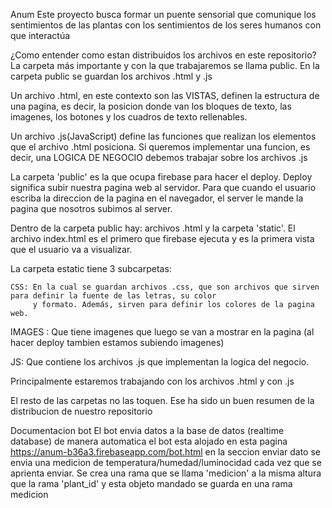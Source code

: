 Anum
Este proyecto busca formar un puente sensorial que comunique los sentimientos de las plantas con los sentimientos de los seres humanos con que interactúa

¿Como entender como estan distribuidos los archivos en este repositorio?
La carpeta más importante y con la que trabajaremos se llama public. 
En la carpeta public se guardan los archivos .html y .js

Un archivo .html, en este contexto son las VISTAS, definen la estructura de una pagina, es decir, la posicion donde van los bloques de texto, las imagenes, los botones y los cuadros de texto rellenables. 

Un archivo .js(JavaScript) define las funciones que realizan los elementos que el archivo .html posiciona. Si queremos implementar una funcion, es decir, una LOGICA DE NEGOCIO debemos trabajar sobre los archivos .js

La carpeta 'public' es la que ocupa firebase para hacer el deploy. Deploy significa subir nuestra pagina web al servidor. Para que cuando el usuario escriba la direccion de la pagina en el navegador, el server le mande la pagina que nosotros subimos al server.

Dentro de la carpeta public hay: archivos .html y la carpeta 'static'.
  El archivo index.html es el primero que firebase ejecuta y es la primera vista que el usuario va a visualizar.
  
  La carpeta estatic tiene 3 subcarpetas:
  
    CSS: En la cual se guardan archivos .css, que son archivos que sirven para definir la fuente de las letras, su color
         y formato. Además, sirven para definir los colores de la pagina web.
   
   IMAGES : Que tiene imagenes que luego se van a mostrar en la pagina (al hacer deploy tambien estamos subiendo imagenes)
   
   JS: Que contiene los archivos .js que implementan la logica del negocio.
 
Principalmente estaremos trabajando con los archivos .html y con .js

El resto de las carpetas no las toquen.
Ese ha sido un buen resumen de la distribucion de nuestro repositorio

Documentacion bot
El bot envia datos a la base de datos (realtime database) de manera automatica
el bot esta alojado en esta pagina
https://anum-b36a3.firebaseapp.com/bot.html
en la seccion enviar dato se envia una medicion de temperatura/humedad/luminocidad cada vez que se aprienta enviar.
Se crea una rama que se llama 'medicion' a la misma altura que la rama 'plant_id' y esta objeto mandado se guarda en una rama medicion
